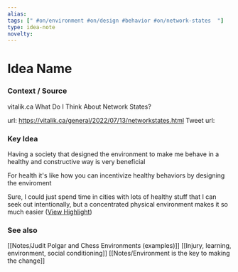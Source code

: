 ```yaml
---
alias: 
tags: [" #on/environment #on/design #behavior #on/network-states  "]
type: idea-note
novelty: 
---
```

# Idea Name

### Context / Source
vitalik.ca
What Do I Think About Network States?

url: https://vitalik.ca/general/2022/07/13/networkstates.html
Tweet url: 

### Key Idea

Having a society that designed the environment to make me behave in a healthy and constructive way is very beneficial

For health it's like how you can incentivize healthy behaviors by designing the enviroment

Sure, I could just spend time in cities with lots of healthy stuff that I can seek out intentionally, but a concentrated physical environment makes it so much easier ([View Highlight](https://instapaper.com/read/1522307276/20088760))

### See also
[[Notes/Judit Polgar and Chess Environments (examples)]]
[[Injury, learning, environment, social conditioning]]
[[Notes/Environment is the key to making the change]]
